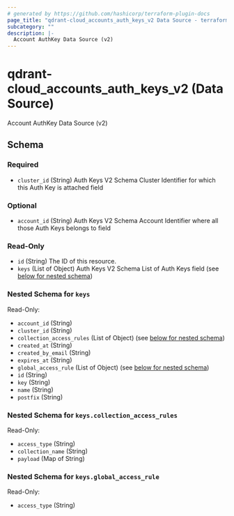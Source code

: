 ```yaml
---
# generated by https://github.com/hashicorp/terraform-plugin-docs
page_title: "qdrant-cloud_accounts_auth_keys_v2 Data Source - terraform-provider-qdrant-cloud"
subcategory: ""
description: |-
  Account AuthKey Data Source (v2)
---
```


# qdrant-cloud_accounts_auth_keys_v2 (Data Source)

Account AuthKey Data Source (v2)



<!-- schema generated by tfplugindocs -->
## Schema

### Required

- `cluster_id` (String) Auth Keys V2 Schema Cluster Identifier for which this Auth Key is attached field

### Optional

- `account_id` (String) Auth Keys V2 Schema Account Identifier where all those Auth Keys belongs to field

### Read-Only

- `id` (String) The ID of this resource.
- `keys` (List of Object) Auth Keys V2 Schema List of Auth Keys field (see [below for nested schema](#nestedatt--keys))

<a id="nestedatt--keys"></a>
### Nested Schema for `keys`

Read-Only:

- `account_id` (String)
- `cluster_id` (String)
- `collection_access_rules` (List of Object) (see [below for nested schema](#nestedobjatt--keys--collection_access_rules))
- `created_at` (String)
- `created_by_email` (String)
- `expires_at` (String)
- `global_access_rule` (List of Object) (see [below for nested schema](#nestedobjatt--keys--global_access_rule))
- `id` (String)
- `key` (String)
- `name` (String)
- `postfix` (String)

<a id="nestedobjatt--keys--collection_access_rules"></a>
### Nested Schema for `keys.collection_access_rules`

Read-Only:

- `access_type` (String)
- `collection_name` (String)
- `payload` (Map of String)


<a id="nestedobjatt--keys--global_access_rule"></a>
### Nested Schema for `keys.global_access_rule`

Read-Only:

- `access_type` (String)

